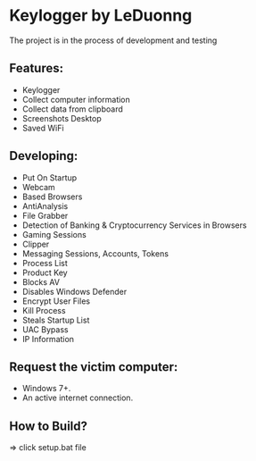 # Keylogger by LeDuonng
The project is in the process of development and testing

## Features:
+ Keylogger
+ Collect computer information
+ Collect data from clipboard
+ Screenshots Desktop 
+ Saved WiFi

## Developing:
+ Put On Startup
+ Webcam
+ Based Browsers
+ AntiAnalysis 
+ File Grabber
+ Detection of Banking & Cryptocurrency Services in Browsers
+ Gaming Sessions
+ Clipper
+ Messaging Sessions, Accounts, Tokens
+ Process List
+ Product Key
+ Blocks AV
+ Disables Windows Defender
+ Encrypt User Files
+ Kill Process
+ Steals Startup List
+ UAC Bypass
+ IP Information

## Request the victim computer:
+ Windows 7+.
+ An active internet connection.

## How to Build?
=> click setup.bat file
